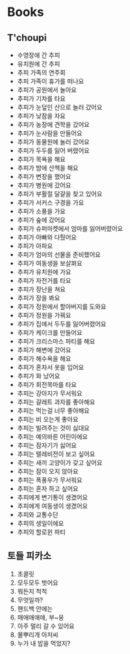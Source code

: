 # Books
## T'choupi
* 수영장에 간 추피
* 유치원에 간 추피
* 추피 가족의 연주회
* 추피 가족이 휴가를 떠나요
* 추피가 공원에서 놀아요
* 추피가 기차를 타요
* 추피가 눈덮인 산으로 놀러 갔어요
* 추피가 낮잠을 자요
* 추피가 농장에 견학을 갔어요
* 추피가 눈사람을 만들어요
* 추피가 동물원에 놀러 갔어요
* 추피가 두두를 잃어 버렸어요
* 추피가 목욕을 해요
* 추피가 밤에 산책을 해요
* 추피가 변장을 했어요
* 추피가 병원에 갔어요
* 추피가 부활절 달걀을 찾고 있어요
* 추피가 서커스 구경을 가요
* 추피가 소풍을 가요
* 추피가 숲에 갔어요
* 추피가 슈퍼마켓에서 엄마를 잃어버렸어요
* 추피가 아빠와 다퉜어요
* 추피가 아파요
* 추피가 엄마의 선물을 준비했어요
* 추피가 여동생을 보살펴요
* 추피가 유치원에 가요
* 추피가 자전거를 타요
* 추피가 장난을 쳐요
* 추피가 장을 봐요
* 추피가 정원에서 할아버지를 도와요
* 추피가 정원을 가꿔요
* 추피가 집에서 두두를 잃어버렸어요
* 추피가 케이크를 만들어요
* 추피가 크리스마스 파티를 해요
* 추피가 해변에 갔어요
* 추피가 해수욕을 해요
* 추피가 혼자서 옷을 입어요
* 추피가 화 났어요
* 추피가 회전목마를 타요
* 추피는 강아지가 무서워요
* 추피는 걀레트 과자를 좋아해요
* 추피는 먹는걸 너무 좋아해요
* 추피는 비 오는게 좋아요
* 추피는 빌려주는 것이 싫대요
* 추피는 예의바른 어린이에요
* 추피는 잠자기가 싫어요
* 추피는 텔레비전이 보고 싶어요
* 추피는 새끼 고양이가 갖고 싶어요
* 추피는 잠이 오지 않아요
* 추피는 폭풍우가 무서워요
* 추피는 혼자 하고 싶어요
* 추피에게 변기통이 생겼어요
* 추피에게 여동생이 생겼어요
* 추피와 교통수단
* 추피의 생일이에요
* 추피의 할로윈 파티

## 토들 피카소
1. 초콜릿
2. 모두모두 벗어요
3. 뭐든지 척척
4. 무엇일까?
5. 핸드백 안에는
6. 매애애애애, 부~웅
7. 아주 멀리 갈 수 있어요
9. 물뿌리개 아저씨
49. 누가 내 밥을 먹었지?
